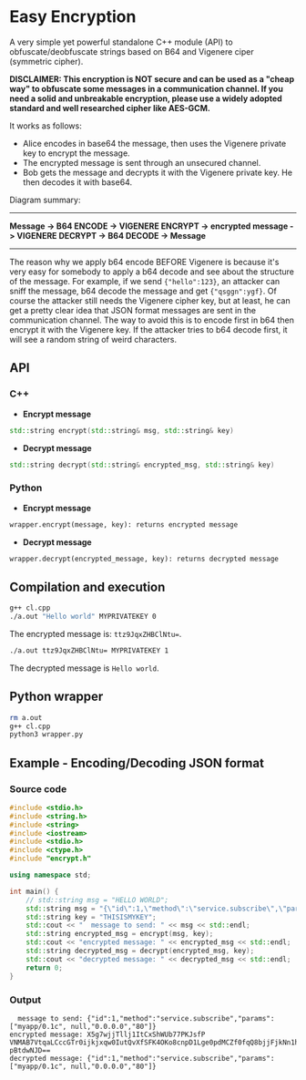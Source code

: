 # Easy Encryption
A very simple yet powerful standalone C++ module (API) to obfuscate/deobfuscate strings based on B64 and Vigenere ciper (symmetric cipher).

**DISCLAIMER: This encryption is NOT secure and can be used as a "cheap way" to obfuscate some messages in a communication channel. If you need a solid and unbreakable encryption, please use a widely adopted standard and well researched cipher like AES-GCM.**


It works as follows:

- Alice encodes in base64 the message, then uses the Vigenere private key to encrypt the message.
- The encrypted message is sent through an unsecured channel.
- Bob gets the message and decrypts it with the Vigenere private key. He then decodes it with base64.

Diagram summary:
_______________________________________________________________________________________________________________
**Message -> B64 ENCODE -> VIGENERE ENCRYPT -> encrypted message -> VIGENERE DECRYPT -> B64 DECODE -> Message**
_______________________________________________________________________________________________________________

The reason why we apply b64 encode BEFORE Vigenere is because it's very easy for somebody to apply a b64 decode and see about the structure of the message. For example, if we send `{"hello":123}`, an attacker can sniff the message, b64 decode the message and get `{"qsggn":ygf}`. Of course the attacker still needs the Vigenere cipher key, but at least, he can get a pretty clear idea that JSON format messages are sent in the communication channel. The way to avoid this is to encode first in b64 then encrypt it with the Vigenere key. If the attacker tries to b64 decode first, it will see a random string of weird characters.

## API

### C++

- **Encrypt message**
```c++
std::string encrypt(std::string& msg, std::string& key)
```

- **Decrypt message**
```c++
std::string decrypt(std::string& encrypted_msg, std::string& key)
```

### Python

- **Encrypt message**
```python
wrapper.encrypt(message, key): returns encrypted message
```

- **Decrypt message**
```python
wrapper.decrypt(encrypted_message, key): returns decrypted message
```

## Compilation and execution
```bash
g++ cl.cpp
./a.out "Hello world" MYPRIVATEKEY 0
```

The encrypted message is: `ttz9JqxZHBClNtu=`.

```bash
./a.out ttz9JqxZHBClNtu= MYPRIVATEKEY 1
```

The decrypted message is `Hello world`.

## Python wrapper

```bash
rm a.out
g++ cl.cpp
python3 wrapper.py
```

## Example - Encoding/Decoding JSON format

### Source code
```c++
#include <stdio.h>
#include <string.h>
#include <string>
#include <iostream>
#include <stdio.h>
#include <ctype.h>
#include "encrypt.h"

using namespace std;

int main() {
 	// std::string msg = "HELLO WORLD";
 	std::string msg = "{\"id\":1,\"method\":\"service.subscribe\",\"params\":[\"myapp/0.1c\", null,\"0.0.0.0\",\"80\"]}";
 	std::string key = "THISISMYKEY";
 	std::cout << "  message to send: " << msg << std::endl;
 	std::string encrypted_msg = encrypt(msg, key);
 	std::cout << "encrypted message: " << encrypted_msg << std::endl;
 	std::string decrypted_msg = decrypt(encrypted_msg, key);
 	std::cout << "decrypted message: " << decrypted_msg << std::endl;
    return 0;
}

```

### Output
```
  message to send: {"id":1,"method":"service.subscribe","params":["myapp/0.1c", null,"0.0.0.0","80"]}
encrypted message: X5g7wjjTllj1ItCxShWUb77PKJsfP VNMAB7VtqaLCccGTr0ijkjxqw0IutQvXfSFK4OKo8cnpD1Lge0pdMCZf0fqQ8bjjFjkNn1h pBtdwNJD==
decrypted message: {"id":1,"method":"service.subscribe","params":["myapp/0.1c", null,"0.0.0.0","80"]}
```
